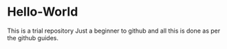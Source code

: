 # Hello-World
This is a trial repository
Just a beginner to github and all this is done as per the github guides.

